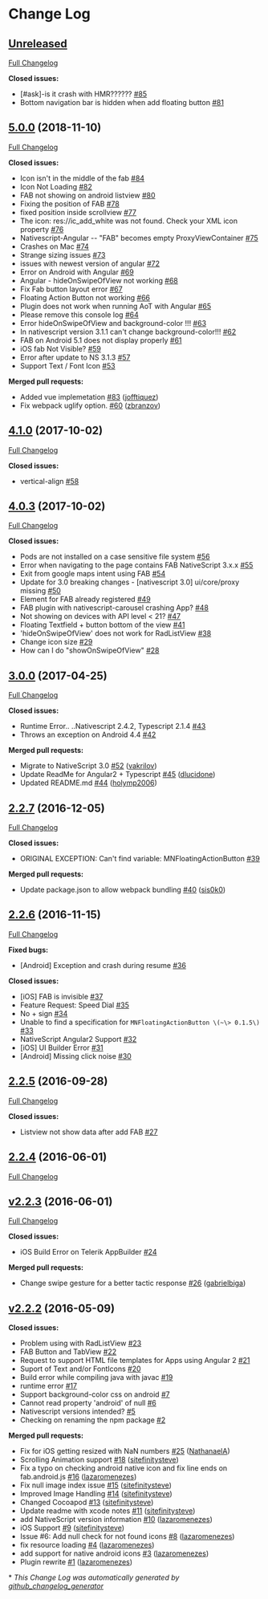 # Change Log

## [Unreleased](https://github.com/bradmartin/nativescript-floatingactionbutton/tree/HEAD)

[Full Changelog](https://github.com/bradmartin/nativescript-floatingactionbutton/compare/5.0.0...HEAD)

**Closed issues:**

- \[\#ask\]-is it crash with HMR?????? [\#85](https://github.com/bradmartin/nativescript-floatingactionbutton/issues/85)
- Bottom navigation bar is hidden when add floating button [\#81](https://github.com/bradmartin/nativescript-floatingactionbutton/issues/81)

## [5.0.0](https://github.com/bradmartin/nativescript-floatingactionbutton/tree/5.0.0) (2018-11-10)
[Full Changelog](https://github.com/bradmartin/nativescript-floatingactionbutton/compare/4.1.0...5.0.0)

**Closed issues:**

- Icon isn't in the middle of the fab [\#84](https://github.com/bradmartin/nativescript-floatingactionbutton/issues/84)
- Icon Not Loading [\#82](https://github.com/bradmartin/nativescript-floatingactionbutton/issues/82)
- FAB not showing on android listview [\#80](https://github.com/bradmartin/nativescript-floatingactionbutton/issues/80)
- Fixing the position of FAB  [\#78](https://github.com/bradmartin/nativescript-floatingactionbutton/issues/78)
- fixed position inside scrollview [\#77](https://github.com/bradmartin/nativescript-floatingactionbutton/issues/77)
- The icon: res://ic\_add\_white was not found. Check your XML icon property [\#76](https://github.com/bradmartin/nativescript-floatingactionbutton/issues/76)
- Nativescript-Angular -- "FAB" becomes empty ProxyViewContainer [\#75](https://github.com/bradmartin/nativescript-floatingactionbutton/issues/75)
- Crashes on Mac [\#74](https://github.com/bradmartin/nativescript-floatingactionbutton/issues/74)
- Strange sizing issues [\#73](https://github.com/bradmartin/nativescript-floatingactionbutton/issues/73)
- issues with newest version of angular [\#72](https://github.com/bradmartin/nativescript-floatingactionbutton/issues/72)
- Error on Android with Angular [\#69](https://github.com/bradmartin/nativescript-floatingactionbutton/issues/69)
- Angular - hideOnSwipeOfView not working [\#68](https://github.com/bradmartin/nativescript-floatingactionbutton/issues/68)
- Fix Fab button layout error [\#67](https://github.com/bradmartin/nativescript-floatingactionbutton/issues/67)
- Floating Action Button not working [\#66](https://github.com/bradmartin/nativescript-floatingactionbutton/issues/66)
- Plugin does not work when running AoT with Angular [\#65](https://github.com/bradmartin/nativescript-floatingactionbutton/issues/65)
- Please remove this console log [\#64](https://github.com/bradmartin/nativescript-floatingactionbutton/issues/64)
- Error hideOnSwipeOfView and background-color !!! [\#63](https://github.com/bradmartin/nativescript-floatingactionbutton/issues/63)
- In nativescript version 3.1.1 can't change background-color!!! [\#62](https://github.com/bradmartin/nativescript-floatingactionbutton/issues/62)
- FAB on Android 5.1 does not display properly [\#61](https://github.com/bradmartin/nativescript-floatingactionbutton/issues/61)
- iOS fab Not Visible? [\#59](https://github.com/bradmartin/nativescript-floatingactionbutton/issues/59)
- Error after update to NS 3.1.3 [\#57](https://github.com/bradmartin/nativescript-floatingactionbutton/issues/57)
- Support Text / Font Icon [\#53](https://github.com/bradmartin/nativescript-floatingactionbutton/issues/53)

**Merged pull requests:**

- Added vue implemetation [\#83](https://github.com/bradmartin/nativescript-floatingactionbutton/pull/83) ([jofftiquez](https://github.com/jofftiquez))
- Fix webpack uglify option. [\#60](https://github.com/bradmartin/nativescript-floatingactionbutton/pull/60) ([zbranzov](https://github.com/zbranzov))

## [4.1.0](https://github.com/bradmartin/nativescript-floatingactionbutton/tree/4.1.0) (2017-10-02)
[Full Changelog](https://github.com/bradmartin/nativescript-floatingactionbutton/compare/4.0.3...4.1.0)

**Closed issues:**

- vertical-align [\#58](https://github.com/bradmartin/nativescript-floatingactionbutton/issues/58)

## [4.0.3](https://github.com/bradmartin/nativescript-floatingactionbutton/tree/4.0.3) (2017-10-02)
[Full Changelog](https://github.com/bradmartin/nativescript-floatingactionbutton/compare/3.0.0...4.0.3)

**Closed issues:**

- Pods are not installed on a case sensitive file system [\#56](https://github.com/bradmartin/nativescript-floatingactionbutton/issues/56)
- Error when navigating to the page contains FAB NativeScript 3.x.x [\#55](https://github.com/bradmartin/nativescript-floatingactionbutton/issues/55)
- Exit from google maps intent using FAB [\#54](https://github.com/bradmartin/nativescript-floatingactionbutton/issues/54)
- Update for 3.0 breaking changes - \[nativescript 3.0\] ui/core/proxy  missing  [\#50](https://github.com/bradmartin/nativescript-floatingactionbutton/issues/50)
- Element for FAB already registered [\#49](https://github.com/bradmartin/nativescript-floatingactionbutton/issues/49)
- FAB plugin with nativescript-carousel crashing App? [\#48](https://github.com/bradmartin/nativescript-floatingactionbutton/issues/48)
- Not showing on devices with API level \< 21? [\#47](https://github.com/bradmartin/nativescript-floatingactionbutton/issues/47)
- Floating Textfield + button bottom of the view [\#41](https://github.com/bradmartin/nativescript-floatingactionbutton/issues/41)
- 'hideOnSwipeOfView' does not work for RadListView [\#38](https://github.com/bradmartin/nativescript-floatingactionbutton/issues/38)
- Change icon size [\#29](https://github.com/bradmartin/nativescript-floatingactionbutton/issues/29)
- How can I do "showOnSwipeOfView" [\#28](https://github.com/bradmartin/nativescript-floatingactionbutton/issues/28)

## [3.0.0](https://github.com/bradmartin/nativescript-floatingactionbutton/tree/3.0.0) (2017-04-25)
[Full Changelog](https://github.com/bradmartin/nativescript-floatingactionbutton/compare/2.2.7...3.0.0)

**Closed issues:**

- Runtime Error.. ..Nativescript 2.4.2, Typescript 2.1.4 [\#43](https://github.com/bradmartin/nativescript-floatingactionbutton/issues/43)
- Throws an exception on Android 4.4 [\#42](https://github.com/bradmartin/nativescript-floatingactionbutton/issues/42)

**Merged pull requests:**

- Migrate to NativeScript 3.0 [\#52](https://github.com/bradmartin/nativescript-floatingactionbutton/pull/52) ([vakrilov](https://github.com/vakrilov))
- Update ReadMe for Angular2 + Typescript  [\#45](https://github.com/bradmartin/nativescript-floatingactionbutton/pull/45) ([dlucidone](https://github.com/dlucidone))
- Updated README.md [\#44](https://github.com/bradmartin/nativescript-floatingactionbutton/pull/44) ([holymp2006](https://github.com/holymp2006))

## [2.2.7](https://github.com/bradmartin/nativescript-floatingactionbutton/tree/2.2.7) (2016-12-05)
[Full Changelog](https://github.com/bradmartin/nativescript-floatingactionbutton/compare/2.2.6...2.2.7)

**Closed issues:**

- ORIGINAL EXCEPTION: Can't find variable: MNFloatingActionButton [\#39](https://github.com/bradmartin/nativescript-floatingactionbutton/issues/39)

**Merged pull requests:**

- Update package.json to allow webpack bundling [\#40](https://github.com/bradmartin/nativescript-floatingactionbutton/pull/40) ([sis0k0](https://github.com/sis0k0))

## [2.2.6](https://github.com/bradmartin/nativescript-floatingactionbutton/tree/2.2.6) (2016-11-15)
[Full Changelog](https://github.com/bradmartin/nativescript-floatingactionbutton/compare/2.2.5...2.2.6)

**Fixed bugs:**

- \[Android\] Exception and crash during resume [\#36](https://github.com/bradmartin/nativescript-floatingactionbutton/issues/36)

**Closed issues:**

- \[iOS\] FAB is invisible [\#37](https://github.com/bradmartin/nativescript-floatingactionbutton/issues/37)
- Feature Request: Speed Dial [\#35](https://github.com/bradmartin/nativescript-floatingactionbutton/issues/35)
- No + sign [\#34](https://github.com/bradmartin/nativescript-floatingactionbutton/issues/34)
- Unable to find a specification for `MNFloatingActionButton \(~\> 0.1.5\)` [\#33](https://github.com/bradmartin/nativescript-floatingactionbutton/issues/33)
- NativeScript Angular2 Support [\#32](https://github.com/bradmartin/nativescript-floatingactionbutton/issues/32)
- \[iOS\] UI Builder Error [\#31](https://github.com/bradmartin/nativescript-floatingactionbutton/issues/31)
- \[Android\] Missing click noise [\#30](https://github.com/bradmartin/nativescript-floatingactionbutton/issues/30)

## [2.2.5](https://github.com/bradmartin/nativescript-floatingactionbutton/tree/2.2.5) (2016-09-28)
[Full Changelog](https://github.com/bradmartin/nativescript-floatingactionbutton/compare/2.2.4...2.2.5)

**Closed issues:**

- Listview not show data after add FAB [\#27](https://github.com/bradmartin/nativescript-floatingactionbutton/issues/27)

## [2.2.4](https://github.com/bradmartin/nativescript-floatingactionbutton/tree/2.2.4) (2016-06-01)
[Full Changelog](https://github.com/bradmartin/nativescript-floatingactionbutton/compare/v2.2.3...2.2.4)

## [v2.2.3](https://github.com/bradmartin/nativescript-floatingactionbutton/tree/v2.2.3) (2016-06-01)
[Full Changelog](https://github.com/bradmartin/nativescript-floatingactionbutton/compare/v2.2.2...v2.2.3)

**Closed issues:**

- iOS Build Error on Telerik AppBuilder [\#24](https://github.com/bradmartin/nativescript-floatingactionbutton/issues/24)

**Merged pull requests:**

- Change swipe gesture for a better tactic response [\#26](https://github.com/bradmartin/nativescript-floatingactionbutton/pull/26) ([gabrielbiga](https://github.com/gabrielbiga))

## [v2.2.2](https://github.com/bradmartin/nativescript-floatingactionbutton/tree/v2.2.2) (2016-05-09)
**Closed issues:**

- Problem using with RadListView [\#23](https://github.com/bradmartin/nativescript-floatingactionbutton/issues/23)
- FAB Button and TabView [\#22](https://github.com/bradmartin/nativescript-floatingactionbutton/issues/22)
- Request to support HTML file templates for Apps using Angular 2 [\#21](https://github.com/bradmartin/nativescript-floatingactionbutton/issues/21)
- Suport of Text and/or FontIcons [\#20](https://github.com/bradmartin/nativescript-floatingactionbutton/issues/20)
- Build error while compiling java with javac [\#19](https://github.com/bradmartin/nativescript-floatingactionbutton/issues/19)
- runtime error [\#17](https://github.com/bradmartin/nativescript-floatingactionbutton/issues/17)
- Support background-color css on android [\#7](https://github.com/bradmartin/nativescript-floatingactionbutton/issues/7)
- Cannot read property 'android' of null [\#6](https://github.com/bradmartin/nativescript-floatingactionbutton/issues/6)
- Nativescript versions intended? [\#5](https://github.com/bradmartin/nativescript-floatingactionbutton/issues/5)
- Checking on renaming the npm package [\#2](https://github.com/bradmartin/nativescript-floatingactionbutton/issues/2)

**Merged pull requests:**

- Fix for iOS getting resized with NaN numbers [\#25](https://github.com/bradmartin/nativescript-floatingactionbutton/pull/25) ([NathanaelA](https://github.com/NathanaelA))
- Scrolling Animation support [\#18](https://github.com/bradmartin/nativescript-floatingactionbutton/pull/18) ([sitefinitysteve](https://github.com/sitefinitysteve))
- Fix a typo on checking android native icon and fix line ends on fab.android.js [\#16](https://github.com/bradmartin/nativescript-floatingactionbutton/pull/16) ([lazaromenezes](https://github.com/lazaromenezes))
- Fix null image index issue [\#15](https://github.com/bradmartin/nativescript-floatingactionbutton/pull/15) ([sitefinitysteve](https://github.com/sitefinitysteve))
- Improved Image Handling [\#14](https://github.com/bradmartin/nativescript-floatingactionbutton/pull/14) ([sitefinitysteve](https://github.com/sitefinitysteve))
- Changed Cocoapod [\#13](https://github.com/bradmartin/nativescript-floatingactionbutton/pull/13) ([sitefinitysteve](https://github.com/sitefinitysteve))
- Update readme with xcode notes [\#11](https://github.com/bradmartin/nativescript-floatingactionbutton/pull/11) ([sitefinitysteve](https://github.com/sitefinitysteve))
- add NativeScript version information [\#10](https://github.com/bradmartin/nativescript-floatingactionbutton/pull/10) ([lazaromenezes](https://github.com/lazaromenezes))
- iOS Support [\#9](https://github.com/bradmartin/nativescript-floatingactionbutton/pull/9) ([sitefinitysteve](https://github.com/sitefinitysteve))
- Issue \#6: Add null check for not found icons [\#8](https://github.com/bradmartin/nativescript-floatingactionbutton/pull/8) ([lazaromenezes](https://github.com/lazaromenezes))
- fix resource loading [\#4](https://github.com/bradmartin/nativescript-floatingactionbutton/pull/4) ([lazaromenezes](https://github.com/lazaromenezes))
- add support for native android icons [\#3](https://github.com/bradmartin/nativescript-floatingactionbutton/pull/3) ([lazaromenezes](https://github.com/lazaromenezes))
- Plugin rewrite [\#1](https://github.com/bradmartin/nativescript-floatingactionbutton/pull/1) ([lazaromenezes](https://github.com/lazaromenezes))



\* *This Change Log was automatically generated by [github_changelog_generator](https://github.com/skywinder/Github-Changelog-Generator)*